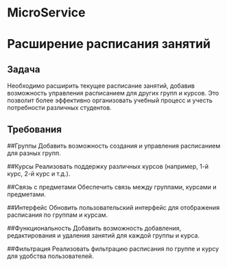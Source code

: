 # MicroService

# Расширение расписания занятий

## Задача

Необходимо расширить текущее расписание занятий, добавив возможность управления расписанием для других групп и курсов. Это позволит более эффективно организовать учебный процесс и учесть потребности различных студентов.

## Требования

##Группы
Добавить возможность создания и управления расписанием для разных групп.

##Курсы
Реализовать поддержку различных курсов (например, 1-й курс, 2-й курс и т.д.).

##Связь с предметами
Обеспечить связь между группами, курсами и предметами.

##Интерфейс
Обновить пользовательский интерфейс для отображения расписания по группам и курсам.

##Функциональность
Добавить возможность добавления, редактирования и удаления занятий для каждой группы и курса.

##Фильтрация
Реализовать фильтрацию расписания по группе и курсу для удобства пользователей.

